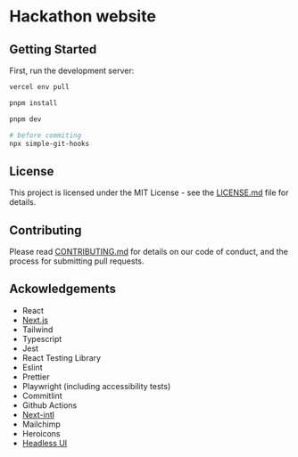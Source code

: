 # Hackathon website

## Getting Started

First, run the development server:

```bash
vercel env pull

pnpm install

pnpm dev

# before commiting
npx simple-git-hooks
```

## License

This project is licensed under the MIT License - see the [LICENSE.md](LICENSE.md) file for details.

## Contributing

Please read [CONTRIBUTING.md](CONTRIBUTING.md) for details on our code of conduct, and the process for submitting pull requests.

## Ackowledgements

- React
- [Next.js](https://nextjs.org/)
- Tailwind
- Typescript
- Jest
- React Testing Library
- Eslint
- Prettier
- Playwright (including accessibility tests)
- Commitlint
- Github Actions
- [Next-intl](https://next-intl-docs.vercel.app/)
- Mailchimp
- Heroicons
- [Headless UI](https://headlessui.com/)
